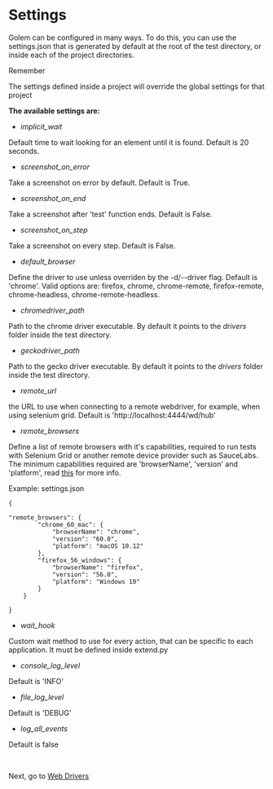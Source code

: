 Settings
==================================================

Golem can be configured in many ways. To do this, you can use the settings.json that is generated by default at the root of the test directory, or inside each of the project directories.

<div class="admonition note">
    <p class="first admonition-title">Remember</p>
    <p>The settings defined inside a project will override the global settings for that project</p>
</div>

**The available settings are:**


- *implicit_wait*

Default time to wait looking for an element until it is found. Default is 20 seconds.

- *screenshot_on_error*

Take a screenshot on error by default. Default is True.

- *screenshot_on_end*

Take a screenshot after 'test' function ends. Default is False.

- *screenshot_on_step*

Take a screenshot on every step. Default is False.

- *default_browser*

Define the driver to use unless overriden by the -d/--driver flag. Default is 'chrome'. Valid options are: firefox, chrome, chrome-remote, firefox-remote, chrome-headless, chrome-remote-headless.

- *chromedriver_path*

Path to the chrome driver executable. By default it points to the *drivers* folder inside the test directory.

- *geckodriver_path*

Path to the gecko driver executable. By default it points to the *drivers* folder inside the test directory.

- *remote_url*

the URL to use when connecting to a remote webdriver, for example, when using selenium grid. Default is 'http://localhost:4444/wd/hub'

- *remote_browsers*

Define a list of remote browsers with it's capabilities, required to run tests with Selenium Grid or another remote device provider such as SauceLabs.
The minimum capabilities required are 'browserName', 'version' and 'platform', read [this](https://github.com/SeleniumHQ/selenium/wiki/DesiredCapabilities) for more info.

Example: settings.json
```
{

"remote_browsers": {
        "chrome_60_mac": {
            "browserName": "chrome",
            "version": "60.0",
            "platform": "macOS 10.12"
        },
        "firefox_56_windows": {
            "browserName": "firefox",
            "version": "56.0",
            "platform": "Windows 10"
        }
    }

}
```

- *wait_hook*

Custom wait method to use for every action, that can be specific to each application. It must be defined inside extend.py

- *console_log_level*

Default is 'INFO'

- *file_log_level*

Default is 'DEBUG'

- *log_all_events*

Default is false

<br>

Next, go to [Web Drivers](web-drivers.html)